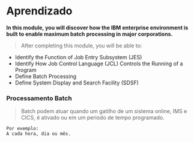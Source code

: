 # Aprendizado

**In this module, you will discover how the IBM enterprise environment is built to enable maximum batch processing in major corporations.**

> After completing this module, you will be able to:

- Identify the Function of Job Entry Subsystem (JES)
- Identify How Job Control Language (JCL) Controls the Running of a Program
- Define Batch Processing
- Define System Display and Search Facility (SDSF)


### Processamento Batch
> Batch podem atuar quando um gatilho de um sistema online, IMS e CICS, é ativado ou em um periodo de tempo programado.
    
    Por exemplo:
    A cada hora, dia ou mês.
    
    
![]()
